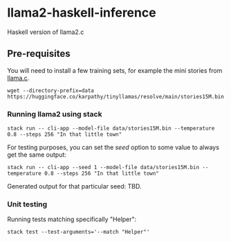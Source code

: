 # llama2-haskell-inference
Haskell version of llama2.c

## Pre-requisites
You will need to install a few training sets,
for example the mini stories from [llama.c](https://github.com/karpathy/llama2.c#models).

```shell
wget --directory-prefix=data https://huggingface.co/karpathy/tinyllamas/resolve/main/stories15M.bin
```

### Running llama2 using stack
```shell
stack run -- cli-app --model-file data/stories15M.bin --temperature 0.8 --steps 256 "In that little town"
```

For testing purposes, you can set the _seed_ option to some value to always get the same output:

```shell
stack run -- cli-app --seed 1 --model-file data/stories15M.bin --temperature 0.8 --steps 256 "In that little town"
```

Generated output for that particular seed:
TBD.

### Unit testing
Running tests matching specifically "Helper":

```shell
stack test --test-arguments='--match "Helper"'
```

